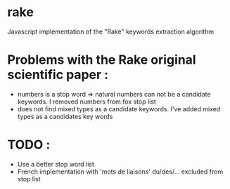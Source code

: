rake
====

Javascript implementation of the "Rake" keywords extraction algorithm


# Problems with the Rake original scientific paper :

* numbers is a stop word => natural numbers can not be a candidate keywords. I removed numbers from fox stop list
* does not find mixed types as a candidate keywords. I've added mixed types as a candidates key words

# TODO :

* Use a better stop word list
* French implementation with 'mots de liaisons' du/des/... excluded from stop list
